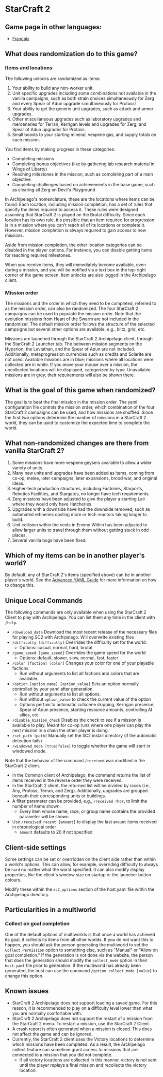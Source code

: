 # StarCraft 2

## Game page in other languages:

* [Français](/games/Starcraft%202/info/fr)

## What does randomization do to this game?

### Items and locations

The following unlocks are randomized as items:
1. Your ability to build any non-worker unit.
2. Unit specific upgrades including some combinations not available in the vanilla campaigns, such as both strain 
choices simultaneously for Zerg and every Spear of Adun upgrade simultaneously for Protoss!
3. Your ability to get the generic unit upgrades, such as attack and armor upgrades.
4. Other miscellaneous upgrades such as laboratory upgrades and mercenaries for Terran, Kerrigan levels and upgrades 
for Zerg, and Spear of Adun upgrades for Protoss.
5. Small boosts to your starting mineral, vespene gas, and supply totals on each mission.

You find items by making progress in these categories:
* Completing missions
* Completing bonus objectives (like by gathering lab research material in Wings of Liberty)
* Reaching milestones in the mission, such as completing part of a main objective
* Completing challenges based on achievements in the base game, such as clearing all Zerg on Devil's Playground

In Archipelago's nomenclature, these are the locations where items can be found.
Each location, including mission completion, has a set of rules that specify the items required to access it.
These rules were designed assuming that StarCraft 2 is played on the Brutal difficulty.
Since each location has its own rule, it's possible that an item required for progression is in a mission where you 
can't reach all of its locations or complete it. 
However, mission completion is always required to gain access to new missions.

Aside from mission completion, the other location categories can be disabled in the player options.
For instance, you can disable getting items for reaching required milestones.

When you receive items, they will immediately become available, even during a mission, and you will be
notified via a text box in the top-right corner of the game screen. 
Item unlocks are also logged in the Archipelago client.

### Mission order

The missions and the order in which they need to be completed, referred to as the mission order, can also be randomized.
The four StarCraft 2 campaigns can be used to populate the mission order. 
Note that the evolution missions from Heart of the Swarm are not included in the randomizer.
The default mission order follows the structure of the selected campaigns but several other options are available, 
e.g., blitz, grid, etc.

Missions are launched through the StarCraft 2 Archipelago client, through the StarCraft 2 Launcher tab. 
The between mission segments on the Hyperion, the Leviathan, and the Spear of Adun are not included. 
Additionally, metaprogression currencies such as credits and Solarite are not used.
Available missions are in blue; missions where all locations were collected are in white.
If you move your mouse over a mission, the uncollected locations will be displayed, categorized by type.
Unavailable missions are in grey; their requirements will also be shown there.

## What is the goal of this game when randomized?

The goal is to beat the final mission in the mission order. 
The yaml configuration file controls the mission order, which combination of the four StarCraft 2 campaigns can be 
used, and how missions are shuffled. 
Since the first two options determine the number of missions in a StarCraft 2 world, they can be used to customize the 
expected time to complete the world. 

## What non-randomized changes are there from vanilla StarCraft 2?

1. Some missions have more vespene geysers available to allow a wider variety of units.
2. Many new units and upgrades have been added as items, coming from co-op, melee, later campaigns, later expansions, 
brood war, and original ideas.
3. Higher-tech production structures, including Factories, Starports, Robotics Facilities, and Stargates, no longer 
have tech requirements.
4. Zerg missions have been adjusted to give the player a starting Lair where they would only have Hatcheries.
5. Upgrades with a downside have had the downside removed, such as automated refineries costing more or tech reactors 
taking longer to build.
6. Unit collision within the vents in Enemy Within has been adjusted to allow larger units to travel through them 
without getting stuck in odd places.
7. Several vanilla bugs have been fixed.

## Which of my items can be in another player's world?

By default, any of StarCraft 2's items (specified above) can be in another player's world. 
See the [Advanced YAML Guide](/tutorial/Archipelago/advanced_settings/en) for more information on how to change this.

## Unique Local Commands

The following commands are only available when using the StarCraft 2 Client to play with Archipelago. 
You can list them any time in the client with `/help`.

* `/download_data` Download the most recent release of the necessary files for playing SC2 with Archipelago. 
Will overwrite existing files
* `/difficulty [difficulty]` Overrides the difficulty set for the world.
    * Options: casual, normal, hard, brutal
* `/game_speed [game_speed]` Overrides the game speed for the world
    * Options: default, slower, slow, normal, fast, faster
* `/color [faction] [color]` Changes your color for one of your playable factions.
    * Run without arguments to list all factions and colors that are available.
* `/option [option_name] [option_value]` Sets an option normally controlled by your yaml after generation.
    * Run without arguments to list all options.
    * Run without `option_value` to check the current value of the option
    * Options pertain to automatic cutscene skipping, Kerrigan presence, Spear of Adun presence, starting resource 
    amounts, controlling AI allies, etc.
* `/disable_mission_check` Disables the check to see if a mission is available to play. 
Meant for co-op runs where one player can play the next mission in a chain the other player is doing.
* `/set_path [path]` Manually set the SC2 install directory (if the automatic detection fails)
* `/windowed_mode [true|false]` to toggle whether the game will start in windowed mode.

Note that the behavior of the command `/received` was modified in the StarCraft 2 client.

* In the Common client of Archipelago, the command returns the list of items received in the reverse order they were 
  received.
* In the StarCraft 2 client, the returned list will be divided by races (i.e., Any, Protoss, Terran, and Zerg).
  Additionally, upgrades are grouped beneath their corresponding units or buildings.
* A filter parameter can be provided, e.g., `/received Thor`, to limit the number of items shown.
  * Every item whose name, race, or group name contains the provided parameter will be shown.
* Use `/received recent [amount]` to display the last `amount` items received in chronological order
  * `amount` defaults to 20 if not specified

## Client-side settings
Some settings can be set or overridden on the client side rather than within a world's options.
This can allow, for example, overriding difficulty to always be `hard` no matter what the world specified.
It can also modify display properties, like the client's window size on startup or the launcher button colours.

Modify these within the `sc2_options` section of the host.yaml file within the Archipelago directory.

## Particularities in a multiworld

### Collect on goal completion

One of the default options of multiworlds is that once a world has achieved its goal, it collects its items from all 
other worlds. 
If you do not want this to happen, you should ask the person generating the multiworld to set the `Collect Permission` 
option to something else, such as "Manual" or "Allow on goal completion."
If the generation is not done via the website, the person that does the generation should modify the `collect_mode` 
option in their `host.yaml` file prior to generation.
If the multiworld has already been generated, the host can use the command `/option collect_mode [value]` to change 
this option.

## Known issues

- StarCraft 2 Archipelago does not support loading a saved game. 
For this reason, it is recommended to play on a difficulty level lower than what you are normally comfortable with.
- StarCraft 2 Archipelago does not support the restart of a mission from the StarCraft 2 menu. 
To restart a mission, use the StarCraft 2 Client.
- A crash report is often generated when a mission is closed. 
This does not affect the game and can be ignored.
- Currently, the StarCraft 2 client uses the Victory locations to determine which missions have been completed. 
As a result, the Archipelago collect feature can sometime grant access to missions that are connected to a mission that 
you did not complete.
  - If all victory locations are collected in this manner, victory is not sent until the player replays a final mission
    and recollects the victory location.

